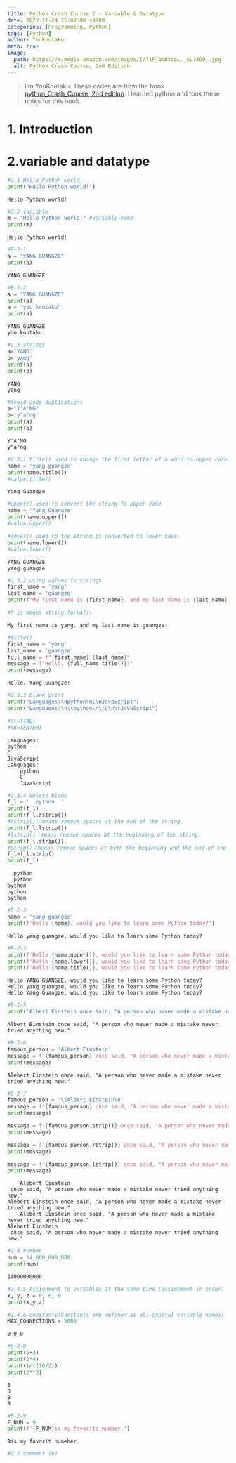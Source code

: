 ```yaml
---
title: Python Crash Course 2 - Variable & Datatype
date: 2022-11-24 15:00:00 +0900
categories: [Programming, Python]
tags: [Python]
author: Youkoutaku
math: true
image:
  path: https://m.media-amazon.com/images/I/71Fjbw0xcCL._SL1400_.jpg
  alt: Python Crash Course, 2nd Edition
---
```


> I’m YouKoutaku. These codes are from the book [python_Crash_Course, 2nd edition](https://books.google.co.jp/books/about/Python_Crash_Course_2nd_Edition.html?id=w1v6DwAAQBAJ&redir_esc=y). I learned python and took these notes for this book.

# 1. Introduction

# 2.variable and datatype



```python
#2.1 Hello Python world
print("Hello Python world!")
```

    Hello Python world!
    


```python
#2.2 variable
m = "Hello Python world!" #variable name
print(m)
```

    Hello Python world!
    


```python
#E-2-1
a = "YANG GUANGZE"
print(a)
```

    YANG GUANGZE
    


```python
#E-2-2
a = "YANG GUANGZE"
print(a)
a = "you koutaku"
print(a)
```

    YANG GUANGZE
    you koutaku
    


```python
#2.3 Strings
a="YANG"
b='yang'
print(a)
print(b)
```

    YANG
    yang
    


```python
#Avoid code duplications
a="Y'A'NG"
b='y"a"ng'
print(a)
print(b)
```

    Y'A'NG
    y"a"ng
    


```python
#2.3.1 title() used to change the first letter of a word to upper case.
name = 'yang guangze'
print(name.title())
#value.title()
```

    Yang Guangze
    


```python
#upper() used to convert the string to upper case
name = 'Yang Guangze'
print(name.upper())
#value.upper()

#lower() used to the string is converted to lower case.
print(name.lower())
#value.lower()
```

    YANG GUANGZE
    yang guangze
    


```python
#2.3.2 using values in strings
first_name = 'yang'
last_name = 'guangze'
print(f"My first name is {first_name}. and my last name is {last_name}.")

#f is means string.format()
```

    My first name is yang. and my last name is guangze.
    


```python
#title()
first_name = 'yang'
last_name = 'guangze'
full_name = f"{first_name} {last_name}"
message = f"Hello, {full_name.title()}!"
print(message)
```

    Hello, Yang Guangze!
    


```python
#2.3.3 blank print
print("Languages:\npython\nC\nJavaScript")
print("Languages:\n\tpython\n\tC\n\tJavaScript")

#\t=[TAB]
#\n=[ENTER]
```

    Languages:
    python
    C
    JavaScript
    Languages:
    	python
    	C
    	JavaScript
    


```python
#2.3.4 delete blank
f_l = '  python  '
print(f_l)
print(f_l.rstrip())
#rstrip(): means remove spaces at the end of the string.
print(f_l.lstrip())
#lstrip()：means remove spaces at the beginning of the string.
print(f_l.strip())
#strip()：means remove spaces at both the beginning and the end of the string.
f_l=f_l.strip()
print(f_l)
```

      python  
      python
    python  
    python
    python
    


```python
#E-2-3
name = 'yang guangze'
print(f'Hello {name}, would you like to learn some Python today?')

```

    Hello yang guangze, would you like to learn some Python today?
    


```python
#E-2-3
print(f'Hello {name.upper()}, would you like to learn some Python today?')
print(f'Hello {name.lower()}, would you like to learn some Python today?')
print(f'Hello {name.title()}, would you like to learn some Python today?')
```

    Hello YANG GUANGZE, would you like to learn some Python today?
    Hello yang guangze, would you like to learn some Python today?
    Hello Yang Guangze, would you like to learn some Python today?
    


```python
#E-2-5
print('Albert Einstein once said, "A person who never made a mistake never tried anything new."')
```

    Albert Einstein once said, "A person who never made a mistake never tried anything new."
    


```python
#E-2-6
famous_person = 'Albert Einstein'
message = f'{famous_person} once said, "A person who never made a mistake never tried anything new."'
print(message)
```

    Alebert Einstein once said, "A person who never made a mistake never tried anything new."
    


```python
#E-2-7
famous_person = '\tAlbert Einstein\n'
message = f'{famous_person} once said, "A person who never made a mistake never tried anything new."'
print(message)

message = f'{famous_person.strip()} once said, "A person who never made a mistake never tried anything new."'
print(message)

message = f'{famous_person.rstrip()} once said, "A person who never made a mistake never tried anything new."'
print(message)

message = f'{famous_person.lstrip()} once said, "A person who never made a mistake never tried anything new."'
print(message)

```

    	Alebert Einstein
     once said, "A person who never made a mistake never tried anything new."
    Alebert Einstein once said, "A person who never made a mistake never tried anything new."
    	Alebert Einstein once said, "A person who never made a mistake never tried anything new."
    Alebert Einstein
     once said, "A person who never made a mistake never tried anything new."
    


```python
#2.4 number
num = 14_000_000_000
print(num)


```

    14000000000
    


```python
#2.4.5 Assignment to variables at the same time (assignment in order)
x, y, z = 0, 0, 0
print(x,y,z)

#2.4.6 constants(Constants are defined as all-capital variable names)
MAX_CONNECTIONS = 5000

```

    0 0 0
    


```python
#E-2-8
print(5+3)
print(2*4)
print(int(16/2))
print(2**3)

```

    8
    8
    8
    8
    


```python
#E-2-9
F_NUM = 9
print(f'{F_NUM}is my favorite number.')
```

    9is my favorit numeber.
    


```python
#2.5 comment (#)
```
